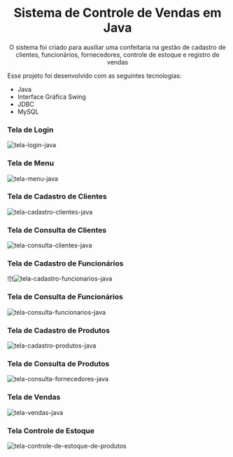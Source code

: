 <h1 align="center"> Sistema de Controle de Vendas em Java </h1>

<p align="center">
O sistema foi criado para auxiliar uma confeitaria na gestão de cadastro de clientes, funcionários, fornecedores, controle de estoque e registro de vendas
</p>

Esse projeto foi desenvolvido com as seguintes tecnologias:

- Java
- Interface Gráfica Swing
- JDBC
- MySQL

### Tela de Login
![tela-login-java](https://github.com/rhyanndev/projeto-java-sistema-de-controle-de-vendas/assets/92160378/70b2afba-ac82-458f-ad63-676267dfa4a8)

### Tela de Menu
![tela-menu-java](https://github.com/rhyanndev/projeto-java-sistema-de-controle-de-vendas/assets/92160378/f1388cc9-a986-4070-8819-498c36908115)

### Tela de Cadastro de Clientes
![tela-cadastro-clientes-java](https://github.com/rhyanndev/projeto-java-sistema-de-controle-de-vendas/assets/92160378/588eabaf-be39-4bf5-9261-4419413d0c56)

### Tela de Consulta de Clientes
![tela-consulta-clientes-java](https://github.com/rhyanndev/projeto-java-sistema-de-controle-de-vendas/assets/92160378/8d06a358-7d67-4de8-9721-0edd0f51177b)

### Tela de Cadastro de Funcionários
![t![tela-cadastro-funcionarios-java](https://github.com/rhyanndev/projeto-java-sistema-de-controle-de-vendas/assets/92160378/7f40dd4e-2b3b-43de-984f-489b537a95dc)

### Tela de Consulta de Funcionários
![tela-consulta-funcionarios-java](https://github.com/rhyanndev/projeto-java-sistema-de-controle-de-vendas/assets/92160378/70316e6b-85f9-432b-aaf1-5d1d5be3fc48)

### Tela de Cadastro de Produtos
![tela-cadastro-produtos-java](https://github.com/rhyanndev/projeto-java-sistema-de-controle-de-vendas/assets/92160378/59da8a55-65ae-4954-8f15-43280ad9fa4a)

### Tela de Consulta de Produtos
![tela-consulta-fornecedores-java](https://github.com/rhyanndev/projeto-java-sistema-de-controle-de-vendas/assets/92160378/5889b777-e153-4cef-850c-ced171c75170)

### Tela de Vendas
![tela-vendas-java](https://github.com/rhyanndev/projeto-java-sistema-de-controle-de-vendas/assets/92160378/18b19b7d-19cf-4874-9c49-0a9a6834902f)

### Tela Controle de Estoque 
![tela-controle-de-estoque-de-produtos](https://github.com/rhyanndev/projeto-java-sistema-de-controle-de-vendas/assets/92160378/496f0ae2-5de2-4f3d-851e-8b0f017b487e)




